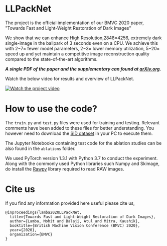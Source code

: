 # LLPackNet
The project is the official implementation of our BMVC 2020 paper, "Towards Fast and Light-Weight Restoration of Dark Images"

We show that we can enhance High Resolution,2848×4256, extremely dark single-image in the ballpark of 3 seconds even on a CPU. We achieve this with 2−7× fewer model parameters, 2−3× lower memory utilization, 5−20× speed up and yet maintain a competitive image reconstruction quality compared to the state-of-the-art algorithms. 

***A single PDF of the paper and the supplementary can found at [arXiv.org](https://arxiv.org/abs/2011.14133).***

Watch the below video for results and overview of LLPackNet.

[![Watch the project video](https://raw.githubusercontent.com/MohitLamba94/LLPackNet/master/pics/video.png)](https://www.youtube.com/watch?v=nO6pizVH_qM&feature=youtu.be)

# How to use the code?
The ```train.py``` and ```test.py``` files were used for training and testing. Relevant comments have been added to these files for better understanding. You however need to download the [SID dataset](https://github.com/cchen156/Learning-to-See-in-the-Dark) in your PC to execute them. 

The Jupyter Notebooks containing test code for the ablation studies can be also found in the ```ablations``` folder.

We used PyTorch version 1.3.1 with Python 3.7 to conduct the experiment. Along with the commonly used Python libraries such Numpy and Skimage, do install the [Rawpy](https://pypi.org/project/rawpy/) library required to read RAW images.



# Cite us
If you find any information provided here useful please cite us,

```
@inproceedings{lamba2020LLPackNet,
  title={Towards Fast and Light-Weight Restoration of Dark Images},
  author={Lamba, Mohit and Balaji, Atul and Mitra, Kaushik},
  booktitle={British Machine Vision Conference (BMVC) 2020},
  year={2020},
  organization={BMVC}
}
```
